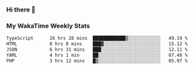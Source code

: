 ### Hi there 👋

<!--
**royschrauwen/royschrauwen** is a ✨ _special_ ✨ repository because its `README.md` (this file) appears on your GitHub profile.

Here are some ideas to get you started:

- 🔭 I’m currently working on ...
- 🌱 I’m currently learning ...
- 👯 I’m looking to collaborate on ...
- 🤔 I’m looking for help with ...
- 💬 Ask me about ...
- 📫 How to reach me: ...
- 😄 Pronouns: ...
- ⚡ Fun fact: ...
-->


### My WakaTime Weekly Stats
<!--START_SECTION:waka-->

```txt
TypeScript      26 hrs 28 mins  ████████████▒░░░░░░░░░░░░   49.19 %
HTML            8 hrs 8 mins    ███▓░░░░░░░░░░░░░░░░░░░░░   15.12 %
JSON            6 hrs 31 mins   ███░░░░░░░░░░░░░░░░░░░░░░   12.11 %
YAML            4 hrs 1 min     ██░░░░░░░░░░░░░░░░░░░░░░░   07.48 %
PHP             3 hrs 12 mins   █▒░░░░░░░░░░░░░░░░░░░░░░░   05.97 %
```

<!--END_SECTION:waka-->
